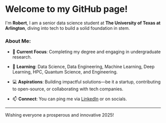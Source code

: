 # Welcome to my GitHub page!

I'm **Robert**, I am a senior data science student at **The University of Texas at Arlington**, diving into tech to build a solid foundation in stem.

### About Me:

- 🔭 **Current Focus**: Completing my degree and engaging in undergraduate research.

- 🌱 **Learning**: Data Science, Data Engineering, Machine Learning, Deep Learning, HPC, Quantum Science, and Engineering.

- 💻 **Aspirations**: Building impactful solutions—be it a startup, contributing to open-source, or collaborating with tech companies.

- 📫 **Connect**: You can ping me via [LinkedIn](https://linkedin.com/in/robertcocker) or on socials.

---

Wishing everyone a prosperous and innovative 2025!